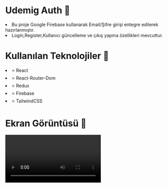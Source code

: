 # Udemig Auth 🔐

<li>Bu proje Google Firebase kullanarak Email/Şifre girişi entegre edilerek hazırlanmıştır.</li>
<li>Login,Register,Kullanıcı güncelleme ve çıkış yapma özellikleri mevcuttur.</li>

# Kullanılan Teknolojiler 🎨

<li>⭐ React</li>
<li>⭐ React-Router-Dom</li>
<li>⭐ Redux</li>
<li>⭐ Firebase</li>
<li>⭐ TailwindCSS</li>

# Ekran Görüntüsü 🎥
<video src="udemig-auth.gif" width="auto">    

# İletişim 📩
yunusemreoral@hotmail.com.tr
